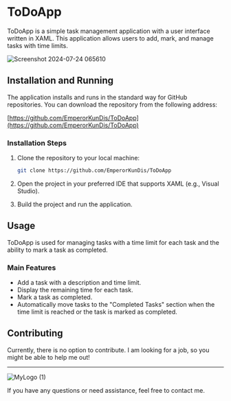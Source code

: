 
# ToDoApp

ToDoApp is a simple task management application with a user interface written in XAML. This application allows users to add, mark, and manage tasks with time limits.

![Screenshot 2024-07-24 065610](https://github.com/user-attachments/assets/41dd9272-6e58-47d9-9244-4e3306e39ec6)

## Installation and Running

The application installs and runs in the standard way for GitHub repositories. You can download the repository from the following address:

[https://github.com/EmperorKunDis/ToDoApp](https://github.com/EmperorKunDis/ToDoApp)

### Installation Steps

1. Clone the repository to your local machine:
   ```sh
   git clone https://github.com/EmperorKunDis/ToDoApp
   ```

2. Open the project in your preferred IDE that supports XAML (e.g., Visual Studio).

3. Build the project and run the application.

## Usage

ToDoApp is used for managing tasks with a time limit for each task and the ability to mark a task as completed.

### Main Features

- Add a task with a description and time limit.
- Display the remaining time for each task.
- Mark a task as completed.
- Automatically move tasks to the "Completed Tasks" section when the time limit is reached or the task is marked as completed.

## Contributing

Currently, there is no option to contribute. I am looking for a job, so you might be able to help me out!

---

![MyLogo (1)](https://github.com/user-attachments/assets/54f73285-641f-46ee-a6ba-1d6764c236e0)

If you have any questions or need assistance, feel free to contact me.

